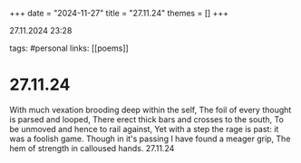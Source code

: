 +++
date = "2024-11-27"
title = "27.11.24"
themes = []
+++

27.11.2024 23:28

tags: #personal
links: [[poems]]

# 27.11.24

With much vexation brooding deep within the self, 
The foil of every thought is parsed and looped,
There erect thick bars and crosses to the south,
To be unmoved and hence to rail against,
Yet with a step the rage is past: it was a foolish game. 
Though in it's passing I have found a meager grip,
The hem of strength in calloused hands.
27.11.24

